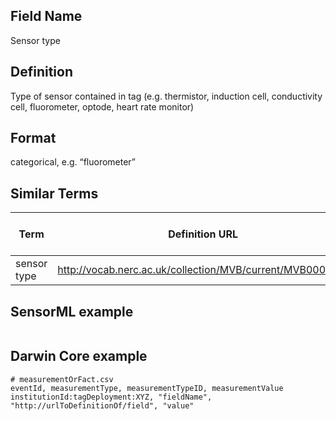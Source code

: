 ## Field Name 
Sensor type

## Definition 
Type of sensor contained in tag (e.g. thermistor, induction cell, conductivity cell, fluorometer, optode, heart rate monitor)

## Format
categorical, e.g. “fluorometer”

## Similar Terms 
|Term|Definition URL|Source Vocabulary Publisher/Creator|
|----|----------|-----------------|
|sensor type|http://vocab.nerc.ac.uk/collection/MVB/current/MVB000170/|NERC/Movebank|

## SensorML example
```xml

```
## Darwin Core example
```csv
# measurementOrFact.csv
eventId, measurementType, measurementTypeID, measurementValue
institutionId:tagDeployment:XYZ, "fieldName", "http://urlToDefinitionOf/field", "value"
```
